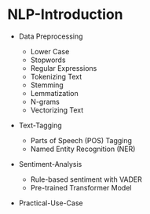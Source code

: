 # NLP-Introduction
- Data Preprocessing
  - Lower Case
  - Stopwords
  - Regular Expressions
  - Tokenizing Text
  - Stemming
  - Lemmatization
  - N-grams
  - Vectorizing Text
    
- Text-Tagging
  - Parts of Speech (POS) Tagging
  - Named Entity Recognition (NER)
    
- Sentiment-Analysis
  - Rule-based sentiment with VADER
  - Pre-trained Transformer Model

- Practical-Use-Case
